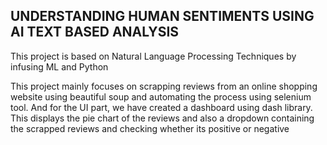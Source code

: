 <h2>UNDERSTANDING HUMAN SENTIMENTS USING AI TEXT BASED ANALYSIS</h2>
<p>This project is based on Natural Language Processing Techniques by infusing ML and Python</p>
<p>This project mainly focuses on scrapping reviews from an online shopping website using beautiful soup and automating the process using selenium tool. And for the UI part, we have created a dashboard using dash library. This displays the pie chart of the reviews and also a dropdown containing the scrapped reviews and checking whether its positive or negative</p>
